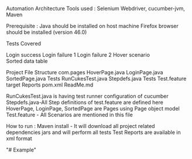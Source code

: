 Automation Architecture 
Tools used : Selenium Webdriver, cucumber-jvm, Maven

Prerequisite : 
Java should be installed on host machine 
Firefox browser should be installed (version 46.0)

Tests Covered

Login success 
Login failure 1 
Login failure 2 
Hover scenario  
Sorted data table

Project File Structure 
com.pages
  HoverPage.java
  LoginPage.java
  SortedPage.java
Tests
  RunCukesTest.java
  Stepdefs.java
Tests
  Test.feature
target
  Reports 
pom.xml
ReadMe.md

 
RunCukesTest.java is having test runner configuration of cucumber
Stepdefs.java-All Step definitions of test.feature are defined here 
HoverPage, LoginPage, SortedPage are Pages using Page object model
Test.feature - All Scenarios are mentioned in this file 

How to run : 
Maven install - It will download all project related dependencies jars and will perform all tests 
Test Reports are available in xml format


"# Example" 
